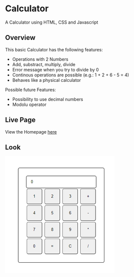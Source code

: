 # Calculator
A Calculator using HTML,  CSS and Javascript

## Overview

This basic Calculator has the following features:

- Operations with 2 Numbers
- Add, substract, multiply, divide
- Error message when you try to divide by 0
- Continous operations are possible (e.g.: 1 + 2 + 6 - 5 = 4)
- Behaves like a physical calculator

Possible future Features:

- Possibility to use decimal numbers
- Modolu operator

## Live Page

View the Homepage [here](https://imbajanox.github.io/Calculator/)

## Look

![Homepage Look](BasicCalculator.png)

